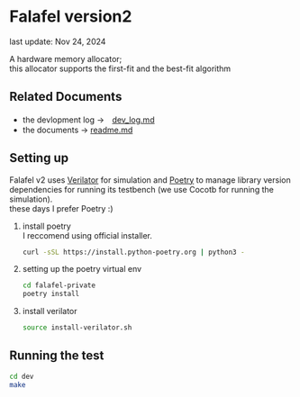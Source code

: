 # Falafel version2

last update: Nov 24, 2024

A hardware memory allocator; <br>
this allocator supports the first-fit and the best-fit algorithm

## Related Documents
- the devlopment log →　[dev_log.md](dev/dev_log.md)
- the documents → [readme.md](doc/README.md)

## Setting up
Falafel v2 uses [Verilator](https://verilator.org/guide/latest/#) for simulation and [Poetry](https://python-poetry.org/) to manage library version dependencies for running its testbench (we use Cocotb for running the simulation). <br>
these days I prefer Poetry :) <br>

1. install poetry <br>
I reccomend using official installer. <br>
    ```bash
    curl -sSL https://install.python-poetry.org | python3 -
    ```
2. setting up the poetry virtual env
    ```bash
    cd falafel-private
    poetry install
    ```
3. install verilator
    ```bash
    source install-verilator.sh
    ```

## Running the test
```bash
cd dev
make
```

